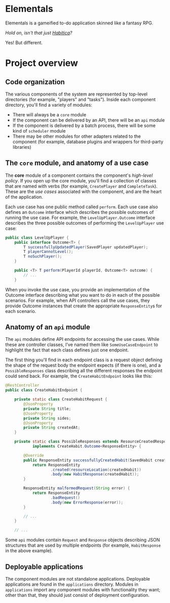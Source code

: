 # Elementals

Elementals is a gameified to-do application skinned like a fantasy RPG.

*Hold on, isn't that just [Habitica](https://habitica.com)?*

Yes! But different.

# Project overview

## Code organization

The various components of the system are represented by top-level directories (for example, "players" and "tasks").
Inside each component directory, you'll find a variety of modules:

- There will always be a `core` module
- If the component can be delivered by an API, there will be an `api` module
- If the component is delivered by a batch process, there will be some kind of `scheduler` module
- There may be other modules for other adapters related to the component
  (for example, database plugins and wrappers for third-party libraries)

## The `core` module, and anatomy of a use case

The **core** module of a component contains the component's *high-level policy*.
If you open up the core module, you'll find a collection of classes that are
named with verbs (for example, `CreatePlayer` and `CompleteTask`).
These are the *use cases* associated with the component, and are the heart of the application.

Each use case has one public method called `perform`. Each use case also defines an `Outcome`
interface which describes the possible outcomes of running the use case.
For example, the `LevelUpPlayer.Outcome` interface describes the three possible outcomes
of performing the `LevelUpPlayer` use case:

```java
public class LevelUpPlayer {
    public interface Outcome<T> {
        T successfullyUpdatedPlayer(SavedPlayer updatedPlayer);
        T playerCannotLevel();
        T noSuchPlayer();
    }

    public <T> T perform(PlayerId playerId, Outcome<T> outcome) {
        // ...
    }
```

When you invoke the use case, you provide an implementation of the Outcome interface describing
what you want to do in each of the possible scenarios.
For example, when API controllers call the use cases,
they provide Outcome instances that create the appropriate `ResponseEntity`s for each scenario.

## Anatomy of an `api` module

The `api` modules define API endpoints for accessing the use cases.
While these are controller classes, I've named them like `SomeUseCaseEndpoint`
to highlight the fact that each class defines just one endpoint.

The first thing you'll find in each endpoint class is
a request object defining the shape of the request body the endpoint expects (if there is one),
and a `PossibleResponses` class describing all the different responses the endpoint could send back.
For example, the `CreateHabitEndpoint` looks like this:

```java
@RestController
public class CreateHabitEndpoint {

    private static class CreateHabitRequest {
        @JsonProperty
        private String title;
        @JsonProperty
        private String sides;
        @JsonProperty
        private String createdAt;
    }

    private static class PossibleResponses extends ResourceCreatedResponses<SavedHabit>
            implements CreateHabit.Outcome<ResponseEntity> {

        @Override
        public ResponseEntity successfullyCreatedHabit(SavedHabit createdHabit) {
            return ResponseEntity
                    .created(resourceLocation(createdHabit))
                    .body(new HabitResponse(createdHabit));
        }

        ResponseEntity malformedRequest(String error) {
            return ResponseEntity
                    .badRequest()
                    .body(new ErrorResponse(error));
        }

        // ...
    }

    // ...
```

Some `api` modules contain `Request` and `Response` objects describing JSON structures
that are used by multiple endpoints (for example, `HabitResponse` in the above example).

## Deployable applications

The component modules are not standalone applications.
Deployable applications are found in the `applications` directory.
Modules in `applications` import any component modules with functionality they want;
other than that, they should just consist of deployment configuration.